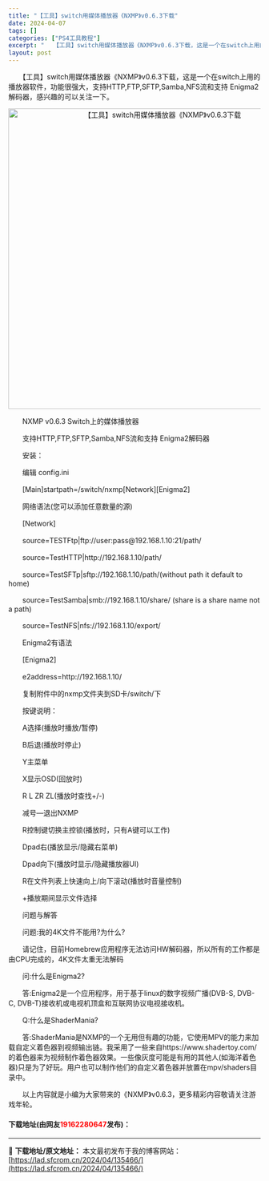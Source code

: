 ```yaml
---
title: "【工具】switch用媒体播放器《NXMP》v0.6.3下载"
date: 2024-04-07
tags: []
categories: ["PS4工具教程"]
excerpt: "　　【工具】switch用媒体播放器《NXMP》v0.6.3下载，这是一个在switch上用的播放器软件，功能很强大，支持HTTP,FTP,SFTP,Samba,NFS流和支持 Enigma2解码器，感兴趣的可以关注一下。 　　NXMP v0.6.3 Switch上的媒体播放器 　　支持HTTP,F&hellip;"
layout: post
---
```


 <p>　　【工具】switch用媒体播放器《NXMP》v0.6.3下载，这是一个在switch上用的播放器软件，功能很强大，支持HTTP,FTP,SFTP,Samba,NFS流和支持 Enigma2解码器，感兴趣的可以关注一下。</p> <p align="center"><img align="" border="0" src="https://lad.sfcrom.cn/wp-content/uploads/2024/04/20240407_66129c8a0b303.webp" width="600" alt="【工具】switch用媒体播放器《NXMP》v0.6.3下载" /></p> <p>　　NXMP v0.6.3 Switch上的媒体播放器</p> <p>　　支持HTTP,FTP,SFTP,Samba,NFS流和支持 Enigma2解码器</p> <p>　　安装：</p> <p>　　编辑 config.ini</p> <p>　　[Main]startpath=/switch/nxmp[Network][Enigma2]</p> <p>　　网络语法(您可以添加任意数量的源)</p> <p>　　[Network]</p> <p>　　source=TESTFtp|ftp://user:pass@192.168.1.10:21/path/</p> <p>　　source=TestHTTP|http://192.168.1.10/path/</p> <p>　　source=TestSFTp|sftp://192.168.1.10/path/(without path it default to home)</p> <p>　　source=TestSamba|smb://192.168.1.10/share/ (share is a share name not a path)</p> <p>　　source=TestNFS|nfs://192.168.1.10/export/</p> <p>　　Enigma2有语法</p> <p>　　[Enigma2]</p> <p>　　e2address=http://192.168.1.10/</p> <p>　　复制附件中的nxmp文件夹到SD卡/switch/下</p> <p>　　按键说明：</p> <p>　　A选择(播放时播放/暂停)</p> <p>　　B后退(播放时停止)</p> <p>　　Y主菜单</p> <p>　　X显示OSD(回放时)</p> <p>　　R L ZR ZL(播放时查找+/-)</p> <p>　　减号&mdash;退出NXMP</p> <p>　　R控制键切换主控锁(播放时，只有A键可以工作)</p> <p>　　Dpad右(播放显示/隐藏右菜单)</p> <p>　　Dpad向下(播放时显示/隐藏播放器UI)</p> <p>　　R在文件列表上快速向上/向下滚动(播放时音量控制)</p> <p>　　+播放期间显示文件选择</p> <p>　　问题与解答</p> <p>　　问题:我的4K文件不能用?为什么?</p> <p>　　请记住，目前Homebrew应用程序无法访问HW解码器，所以所有的工作都是由CPU完成的，4K文件太重无法解码</p> <p>　　问:什么是Enigma2?</p> <p>　　答:Enigma2是一个应用程序，用于基于linux的数字视频广播(DVB-S, DVB-C, DVB-T)接收机或电视机顶盒和互联网协议电视接收机。</p> <p>　　Q:什么是ShaderMania?</p> <p>　　答:ShaderMania是NXMP的一个无用但有趣的功能，它使用MPV的能力来加载自定义着色器到视频输出链。我采用了一些来自https://www.shadertoy.com/的着色器来为视频制作着色器效果。一些像灰度可能是有用的其他人(如海洋着色器)只是为了好玩。用户也可以制作他们的自定义着色器并放置在mpv/shaders目录中。</p> <p>　　以上内容就是小编为大家带来的《NXMP》v0.6.3，更多精彩内容敬请关注游戏年轮。</p> <p><h4>下载地址(由网友<font color="red">19162280647</font>发布)：</h4></p> 

---
📖 **下载地址/原文地址：** 本文最初发布于我的博客网站：[https://lad.sfcrom.cn/2024/04/135466/](https://lad.sfcrom.cn/2024/04/135466/)
